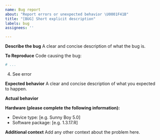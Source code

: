 ```yaml
---
name: Bug report
about: "Report errors or unexpected behavior \U0001F41B"
title: "[BUG] Short explicit description"
labels: bug
assignees: ''

---
```


**Describe the bug**
A clear and concise description of what the bug is.

**To Reproduce**
Code causing the bug:
```py
# ...
```
4. See error

**Expected behavior**
A clear and concise description of what you expected to happen.

**Actual behavior**

**Hardware (please complete the following information):**
 - Device type: [e.g. Sunny Boy 5.0]
 - Software package: [e.g. 1.3.17.R]

**Additional context**
Add any other context about the problem here.
